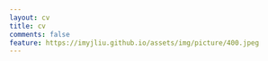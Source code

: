 ```yaml
---
layout: cv
title: cv
comments: false
feature: https://imyjliu.github.io/assets/img/picture/400.jpeg
---
```

